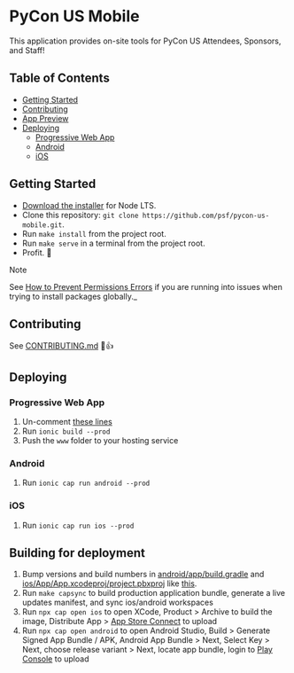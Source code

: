 # PyCon US Mobile

This application provides on-site tools for PyCon US Attendees, Sponsors,
and Staff!

## Table of Contents
- [Getting Started](#getting-started)
- [Contributing](#contributing)
- [App Preview](#app-preview)
- [Deploying](#deploying)
  - [Progressive Web App](#progressive-web-app)
  - [Android](#android)
  - [iOS](#ios)


## Getting Started

* [Download the installer](https://nodejs.org/en/download) for Node LTS.
* Clone this repository: `git clone https://github.com/psf/pycon-us-mobile.git`.
* Run `make install` from the project root.
* Run `make serve` in a terminal from the project root.
* Profit. :tada:

> [!Note]
> See [How to Prevent Permissions Errors](https://docs.npmjs.com/getting-started/fixing-npm-permissions) if you are running into issues when trying to install packages globally._

## Contributing

See [CONTRIBUTING.md](https://github.com/ionic-team/ionic-conference-app/blob/master/.github/CONTRIBUTING.md) :tada::+1:

## Deploying

### Progressive Web App

1. Un-comment [these lines](https://github.com/ionic-team/ionic2-app-base/blob/master/src/index.html#L21)
2. Run `ionic build --prod`
3. Push the `www` folder to your hosting service

### Android

1. Run `ionic cap run android --prod`

### iOS

1. Run `ionic cap run ios --prod`


## Building for deployment

1. Bump versions and build numbers in [android/app/build.gradle](android/app/build.gradle) and [ios/App/App.xcodeproj/project.pbxproj](ios/App/App.xcodeproj/project.pbxproj) like [this](https://github.com/psf/pycon-us-mobile/commit/d2080c14ff04f5f443981f46a4ce3a8f22173413).
2. Run `make capsync` to build production application bundle, generate a live updates manifest, and sync ios/android workspaces
3. Run `npx cap open ios` to open XCode, Product > Archive to build the image, Distribute App > [App Store Connect](https://appstoreconnect.apple.com/) to upload
4. Run `npx cap open android` to open Android Studio, Build > Generate Signed App Bundle / APK, Android App Bundle > Next, Select Key > Next, choose release variant > Next, locate app bundle, login to [Play Console](https://play.google.com/console) to upload
